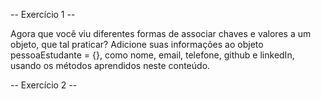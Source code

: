  -- Exercício 1 --

 Agora que você viu diferentes formas de associar chaves e valores a um objeto, que tal praticar? Adicione suas informações ao objeto pessoaEstudante = {}, como nome, email, telefone, github e linkedIn, usando os métodos aprendidos neste conteúdo.

 -- Exercício 2 --